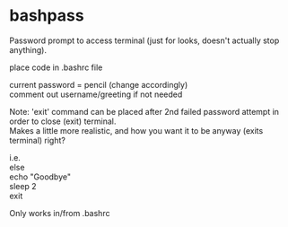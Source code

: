 # bashpass
Password prompt to access terminal (just for looks, doesn't actually stop anything).  

place code in .bashrc file    

current password = pencil (change accordingly)  
comment out username/greeting if not needed    
  
    
    
  
Note: 'exit' command can be placed after 2nd failed password attempt in order to close (exit) terminal.  
Makes a little more realistic, and how you want it to be anyway (exits terminal) right?  

i.e.      
else  
echo "Goodbye"  
sleep 2  
exit  

Only works in/from .bashrc  
